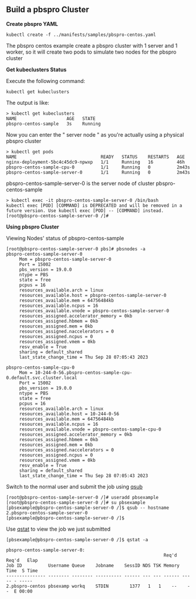 ## Build a pbspro Cluster

**Create pbspro YAML**

```
kubectl create -f ../manifests/samples/pbspro-centos.yaml
```

The pbspro centos example create a pbspro cluster with 1 server and 1 worker, 
so it will create two pods to simulate two nodes for the pbspro cluster

**Get kubeclusters Status**

Execute the following command:
```
kubectl get kubeclusters
```
The output is like:
```shell
> kubectl get kubeclusters
NAME                   AGE   STATE
pbspro-centos-sample   3s    Running
```

Now you can enter the " server node " as  you're actually using a physical pbspro cluster
```
> kubectl get pods        
NAME                                READY   STATUS    RESTARTS   AGE
nginx-deployment-5bc4c45dc9-npwxp   1/1     Running   16         46h
pbspro-centos-sample-cpu-0          1/1     Running   0          2m43s
pbspro-centos-sample-server-0       1/1     Running   0          2m43s
```
pbspro-centos-sample-server-0 is the server node of cluster pbspro-centos-sample
```
> kubectl exec -it pbspro-centos-sample-server-0 /bin/bash                                
kubectl exec [POD] [COMMAND] is DEPRECATED and will be removed in a future version. Use kubectl exec [POD] -- [COMMAND] instead.
[root@pbspro-centos-sample-server-0 /]#
```

**Using pbspro Cluster**

Viewing Nodes' status of pbspro-centos-sample
```
[root@pbspro-centos-sample-server-0 pbs]# pbsnodes -a
pbspro-centos-sample-server-0
     Mom = pbspro-centos-sample-server-0
     Port = 15002
     pbs_version = 19.0.0
     ntype = PBS
     state = free
     pcpus = 16
     resources_available.arch = linux
     resources_available.host = pbspro-centos-sample-server-0
     resources_available.mem = 64756484kb
     resources_available.ncpus = 16
     resources_available.vnode = pbspro-centos-sample-server-0
     resources_assigned.accelerator_memory = 0kb
     resources_assigned.hbmem = 0kb
     resources_assigned.mem = 0kb
     resources_assigned.naccelerators = 0
     resources_assigned.ncpus = 0
     resources_assigned.vmem = 0kb
     resv_enable = True
     sharing = default_shared
     last_state_change_time = Thu Sep 28 07:05:43 2023

pbspro-centos-sample-cpu-0
     Mom = 10-244-0-56.pbspro-centos-sample-cpu-0.default.svc.cluster.local
     Port = 15002
     pbs_version = 19.0.0
     ntype = PBS
     state = free
     pcpus = 16
     resources_available.arch = linux
     resources_available.host = 10-244-0-56
     resources_available.mem = 64756484kb
     resources_available.ncpus = 16
     resources_available.vnode = pbspro-centos-sample-cpu-0
     resources_assigned.accelerator_memory = 0kb
     resources_assigned.hbmem = 0kb
     resources_assigned.mem = 0kb
     resources_assigned.naccelerators = 0
     resources_assigned.ncpus = 0
     resources_assigned.vmem = 0kb
     resv_enable = True
     sharing = default_shared
     last_state_change_time = Thu Sep 28 07:05:43 2023
```
Switch to the normal user and submit the job using [qsub](https://www.jlab.org/hpc/PBS/qsub.html)
```shell
[root@pbspro-centos-sample-server-0 /]# useradd pbsexample
[root@pbspro-centos-sample-server-0 /]# su pbsexample
[pbsexample@pbspro-centos-sample-server-0 /]$ qsub -- hostname
2.pbspro-centos-sample-server-0
[pbsexample@pbspro-centos-sample-server-0 /]$
```
Use [qstat](https://docs.adaptivecomputing.com/torque/4-0-2/Content/topics/commands/qstat.htm) to view the job we just submitted
```
[pbsexample@pbspro-centos-sample-server-0 /]$ qstat -a

pbspro-centos-sample-server-0: 
                                                            Req'd  Req'd   Elap
Job ID          Username Queue    Jobname    SessID NDS TSK Memory Time  S Time
--------------- -------- -------- ---------- ------ --- --- ------ ----- - -----
2.pbspro-centos pbsexamp workq    STDIN        1377   1   1    --    --  E 00:00
```


